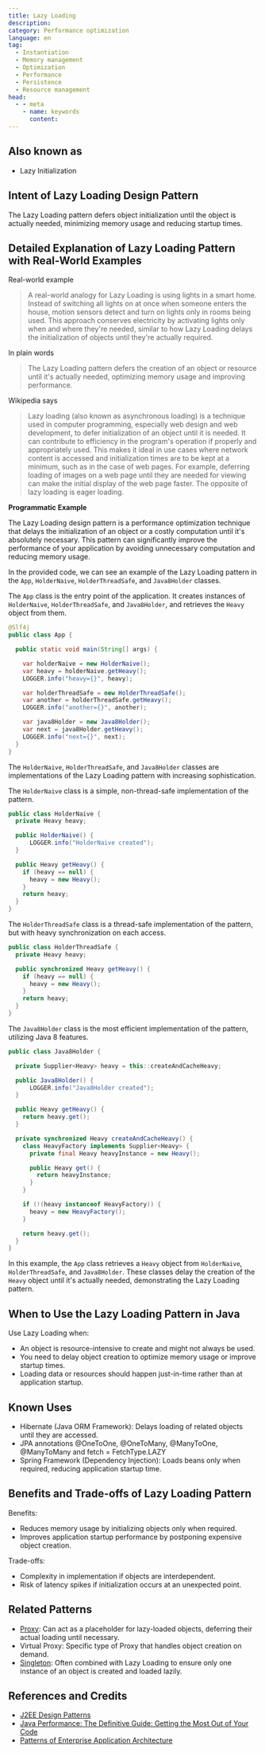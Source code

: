 ```yaml
---
title: Lazy Loading
description:
category: Performance optimization
language: en
tag:
  - Instantiation
  - Memory management
  - Optimization
  - Performance
  - Persistence
  - Resource management
head:
  - - meta
    - name: keywords
      content:
---
```


## Also known as

* Lazy Initialization

## Intent of Lazy Loading Design Pattern

The Lazy Loading pattern defers object initialization until the object is actually needed, minimizing memory usage and reducing startup times.

## Detailed Explanation of Lazy Loading Pattern with Real-World Examples

Real-world example

> A real-world analogy for Lazy Loading is using lights in a smart home. Instead of switching all lights on at once when someone enters the house, motion sensors detect and turn on lights only in rooms being used. This approach conserves electricity by activating lights only when and where they're needed, similar to how Lazy Loading delays the initialization of objects until they're actually required.

In plain words

> The Lazy Loading pattern defers the creation of an object or resource until it's actually needed, optimizing memory usage and improving performance.

Wikipedia says

> Lazy loading (also known as asynchronous loading) is a technique used in computer programming, especially web design and web development, to defer initialization of an object until it is needed. It can contribute to efficiency in the program's operation if properly and appropriately used. This makes it ideal in use cases where network content is accessed and initialization times are to be kept at a minimum, such as in the case of web pages. For example, deferring loading of images on a web page until they are needed for viewing can make the initial display of the web page faster. The opposite of lazy loading is eager loading.

**Programmatic Example**

The Lazy Loading design pattern is a performance optimization technique that delays the initialization of an object or a costly computation until it's absolutely necessary. This pattern can significantly improve the performance of your application by avoiding unnecessary computation and reducing memory usage.

In the provided code, we can see an example of the Lazy Loading pattern in the `App`, `HolderNaive`, `HolderThreadSafe`, and `Java8Holder` classes.

The `App` class is the entry point of the application. It creates instances of `HolderNaive`, `HolderThreadSafe`, and `Java8Holder`, and retrieves the `Heavy` object from them.

```java
@Slf4j
public class App {

  public static void main(String[] args) {

    var holderNaive = new HolderNaive();
    var heavy = holderNaive.getHeavy();
    LOGGER.info("heavy={}", heavy);

    var holderThreadSafe = new HolderThreadSafe();
    var another = holderThreadSafe.getHeavy();
    LOGGER.info("another={}", another);

    var java8Holder = new Java8Holder();
    var next = java8Holder.getHeavy();
    LOGGER.info("next={}", next);
  }
}
```

The `HolderNaive`, `HolderThreadSafe`, and `Java8Holder` classes are implementations of the Lazy Loading pattern with increasing sophistication.

The `HolderNaive` class is a simple, non-thread-safe implementation of the pattern.

```java
public class HolderNaive {
  private Heavy heavy;

  public HolderNaive() {
      LOGGER.info("HolderNaive created");
  }

  public Heavy getHeavy() {
    if (heavy == null) {
      heavy = new Heavy();
    }
    return heavy;
  }
}
```

The `HolderThreadSafe` class is a thread-safe implementation of the pattern, but with heavy synchronization on each access.

```java
public class HolderThreadSafe {
  private Heavy heavy;

  public synchronized Heavy getHeavy() {
    if (heavy == null) {
      heavy = new Heavy();
    }
    return heavy;
  }
}
```

The `Java8Holder` class is the most efficient implementation of the pattern, utilizing Java 8 features.

```java
public class Java8Holder {

  private Supplier<Heavy> heavy = this::createAndCacheHeavy;

  public Java8Holder() {
      LOGGER.info("Java8Holder created");
  }

  public Heavy getHeavy() {
    return heavy.get();
  }

  private synchronized Heavy createAndCacheHeavy() {
    class HeavyFactory implements Supplier<Heavy> {
      private final Heavy heavyInstance = new Heavy();

      public Heavy get() {
        return heavyInstance;
      }
    }

    if (!(heavy instanceof HeavyFactory)) {
      heavy = new HeavyFactory();
    }

    return heavy.get();
  }
}
```

In this example, the `App` class retrieves a `Heavy` object from `HolderNaive`, `HolderThreadSafe`, and `Java8Holder`. These classes delay the creation of the `Heavy` object until it's actually needed, demonstrating the Lazy Loading pattern.

## When to Use the Lazy Loading Pattern in Java

Use Lazy Loading when:

* An object is resource-intensive to create and might not always be used.
* You need to delay object creation to optimize memory usage or improve startup times.
* Loading data or resources should happen just-in-time rather than at application startup.

## Known Uses

* Hibernate (Java ORM Framework): Delays loading of related objects until they are accessed.
* JPA annotations @OneToOne, @OneToMany, @ManyToOne, @ManyToMany and fetch = FetchType.LAZY
* Spring Framework (Dependency Injection): Loads beans only when required, reducing application startup time.

## Benefits and Trade-offs of Lazy Loading Pattern

Benefits:

* Reduces memory usage by initializing objects only when required.
* Improves application startup performance by postponing expensive object creation.

Trade-offs:

* Complexity in implementation if objects are interdependent.
* Risk of latency spikes if initialization occurs at an unexpected point.

## Related Patterns

* [Proxy](https://java-design-patterns.com/patterns/proxy/): Can act as a placeholder for lazy-loaded objects, deferring their actual loading until necessary.
* Virtual Proxy: Specific type of Proxy that handles object creation on demand.
* [Singleton](https://java-design-patterns.com/patterns/singleton/): Often combined with Lazy Loading to ensure only one instance of an object is created and loaded lazily.

## References and Credits

* [J2EE Design Patterns](https://amzn.to/4dpzgmx)
* [Java Performance: The Definitive Guide: Getting the Most Out of Your Code](https://amzn.to/3Wu5neF)
* [Patterns of Enterprise Application Architecture](https://amzn.to/3WfKBPR)
